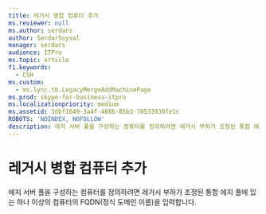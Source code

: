 ```yaml
---
title: 레거시 병합 컴퓨터 추가
ms.reviewer: null
ms.author: serdars
author: SerdarSoysal
manager: serdars
audience: ITPro
ms.topic: article
f1.keywords:
  - CSH
ms.custom:
  - ms.lync.tb.LegacyMergeAddMachinePage
ms.prod: skype-for-business-itpro
ms.localizationpriority: medium
ms.assetid: 3dbf1649-3a4f-488b-85b3-70533939fe1c
ROBOTS: 'NOINDEX, NOFOLLOW'
description: 에지 서버 풀을 구성하는 컴퓨터를 정의하려면 레거시 부하가 조정된 통합 에지 풀에 있는 하나 이상의 컴퓨터의 FQDN(정식 도메인 이름)을 입력합니다.
---
```


# <a name="legacy-merge-add-machine"></a>레거시 병합 컴퓨터 추가
 
에지 서버 풀을 구성하는 컴퓨터를 정의하려면 레거시 부하가 조정된 통합 에지 풀에 있는 하나 이상의 컴퓨터의 FQDN(정식 도메인 이름)을 입력합니다. 
  

